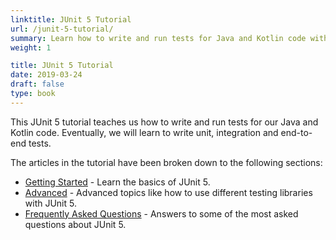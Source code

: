 ```yaml
---
linktitle: JUnit 5 Tutorial
url: /junit-5-tutorial/
summary: Learn how to write and run tests for Java and Kotlin code with JUnit 5.
weight: 1

title: JUnit 5 Tutorial
date: 2019-03-24
draft: false
type: book
---
```


This JUnit 5 tutorial teaches us how to write and run tests for our Java and Kotlin code. Eventually, we will learn to write unit, integration and end-to-end tests.

The articles in the tutorial have been broken down to the following sections:

- [Getting Started](/junit-5-getting-started/) - Learn the basics of JUnit 5.
- [Advanced](/junit-5-advanced/) - Advanced topics like how to use different testing libraries with JUnit 5.
- [Frequently Asked Questions](/junit-5-frequently-asked-questions/) - Answers to some of the most asked questions about JUnit 5.

